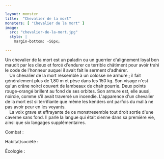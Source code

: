 ```yaml
---

layout: monster
title:  "Chevalier de la mort"
monsters: [ "Chevalier de la mort" ]
image: 
  src: "chevalier-de-la-mort.jpg"
  style: | 
    margin-bottom: -56px;

---
```


Un chevalier de la mort est un paladin ou un guerrier d'alignement loyal bon maudit par les dieux et forcé d'endurer ce terrible châtiment pour avoir trahi le code de l'honneur auquel il avait fait le serment d'adhérer.  
&emsp;Un chevalier de la mort ressemble à un colosse ne armure ; il fait généralement plus de 1,80 m et pèse dans les 150 kg. Son visage n'est qu'un crâne noirci couvert de lambeaux de chair pourrie. Deux points rouge-orangé brillent au fond de ses orbites. Son armure est, elle aussi, noircie, comme s'il avait traversé un incendie. L'apparence d'un chevalier de la mort est si terrifiante que même les kenders ont parfois du mal à ne pas avoir peur en les voyants.  
&emsp;La voix grave et effrayante de ce monstresemble tout droit sortie d'une caverne sans fond. Il parle la langue qui était sienne dans sa première vie, ainsi que six langages supplémentaires.

<span class="heading">Combat :</span>

<span class="heading">Habitat/société :</span>

<span class="heading">Écologie :</span>